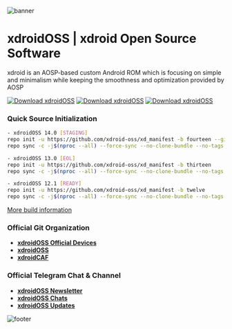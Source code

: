 ![banner](https://github.com/xdroid-oss/.github/raw/main/bannerPlanet.png)

# xdroidOSS | xdroid Open Source Software

xdroid is an AOSP-based custom Android ROM which is focusing on simple and minimalism while keeping the smoothness and optimization provided by AOSP

[![Download xdroidOSS](https://img.shields.io/sourceforge/dt/xdroidoss.svg)](https://www.pling.com/p/1716794/) [![Download xdroidOSS](https://img.shields.io/sourceforge/dw/xdroidoss.svg)](https://www.pling.com/p/1716794/) [![Download xdroidOSS](https://img.shields.io/sourceforge/dm/xdroidoss.svg)](https://www.pling.com/p/1716794/)

### Quick Source Initialization ###
```bash
- xdroidOSS 14.0 [STAGING]
repo init -u https://github.com/xdroid-oss/xd_manifest -b fourteen --git-lfs
repo sync -c -j$(nproc --all) --force-sync --no-clone-bundle --no-tags

- xdroidOSS 13.0 [EOL]
repo init -u https://github.com/xdroid-oss/xd_manifest -b thirteen
repo sync -c -j$(nproc --all) --force-sync --no-clone-bundle --no-tags

- xdroidOSS 12.1 [READY]
repo init -u https://github.com/xdroid-oss/xd_manifest -b twelve
repo sync -c -j$(nproc --all) --force-sync --no-clone-bundle --no-tags
```
[More build information](https://github.com/xdroid-oss/xd_manifest)

### Official Git Organization
- [**xdroidOSS Official Devices**](https://github.com/xdroid-devices)
- [**xdroidOSS**](https://github.com/xdroid-oss)
- [**xdroidCAF**](https://github.com/xdroid-CAF)

### Official Telegram Chat & Channel
- [**xdroidOSS Newsletter**](https://t.me/xdroid_news)
- [**xdroidOSS Chats**](https://t.me/xdroid_chat)
- [**xdroidOSS Updates**](https://t.me/xdroid_update)

![footer](https://github.com/xdroid-oss/.github/raw/main/footer.png)
